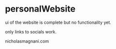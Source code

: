 # personalWebsite

ui of the website is complete but no functionality yet. 

only links to socials work.

nicholasmagnani.com
